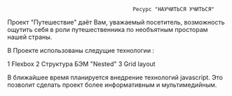                                             Ресурс "НАУЧИТЬСЯ УЧИТЬСЯ"


Проект "Путешествие" даёт Вам, уважаемый посетитель, возможность ощутить себя в роли путешественника по необъятным просторам нашей страны.


 В Проекте использованы следущие технологии :

 1 Flexbox
 2 Структура БЭМ "Nested"
 3 Grid layout

 В ближайшее время планируется внедрение технологий javascript. Это позволит сделать проект более информативным и мультимедийным.


